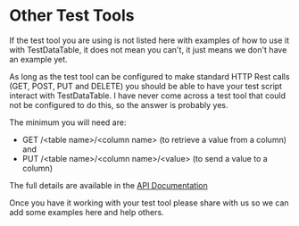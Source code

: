 # Other Test Tools

If the test tool you are using is not listed here with examples of how to use it with TestDataTable, it does not mean you can't, it just means we don't have an example yet.

As long as the test tool can be configured to make standard HTTP Rest calls (GET, POST, PUT and DELETE) you should be able to have your test script interact with TestDataTable. I have never come across a test tool that could not be configured to do this, so the answer is probably yes.

The minimum you will need are:
- GET /&lt;table name&gt;/&lt;column name&gt;	(to retrieve a value from a column)
	and
- PUT /&lt;table name&gt;/&lt;column name&gt;/&lt;value&gt;			(to send a value to a column)

The full details are available in the [API Documentation](./rest_api.md)

Once you have it working with your test tool please share with us so we can add some examples here and help others.
